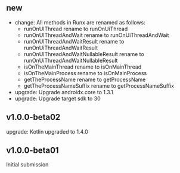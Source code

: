 ## new
* change: All methods in Runx are renamed as follows:
    * runOnUIThread rename to runOnUiThread
    * runOnUIThreadAndWait rename to runOnUiThreadAndWait
    * runOnUIThreadAndWaitResult rename to runOnUiThreadAndWaitResult
    * runOnUIThreadAndWaitNullableResult rename to runOnUiThreadAndWaitNullableResult
    * isOnTheMainThread rename to isOnMainThread
    * isOnTheMainProcess rename to isOnMainProcess
    * getTheProcessName rename to getProcessName
    * getTheProcessNameSuffix rename to getProcessNameSuffix
* upgrade: Upgrade androidx.core to 1.3.1
* upgrade: Upgrade target sdk to 30

## v1.0.0-beta02
upgrade: Kotlin upgraded to 1.4.0

## v1.0.0-beta01
Initial submission